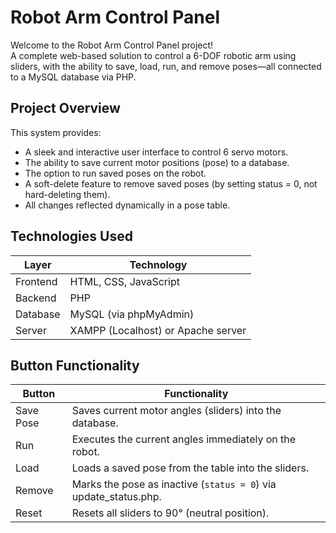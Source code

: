 # Robot Arm Control Panel

Welcome to the Robot Arm Control Panel project!  
A complete web-based solution to control a 6-DOF robotic arm using sliders, with the ability to save, load, run, and remove poses—all connected to a MySQL database via PHP.



##  Project Overview

This system provides:
- A sleek and interactive user interface to control 6 servo motors.
- The ability to save current motor positions (pose) to a database.
- The option to run saved poses on the robot.
- A soft-delete feature to remove saved poses (by setting status = 0, not hard-deleting them).
- All changes reflected dynamically in a pose table.



##  Technologies Used

| Layer       | Technology       |
|-------------|------------------|
| Frontend    | HTML, CSS, JavaScript |
| Backend     | PHP              |
| Database    | MySQL (via phpMyAdmin) |
| Server      | XAMPP (Localhost) or Apache server |



##  Button Functionality

| Button     | Functionality |
|------------|----------------|
| Save Pose | Saves current motor angles (sliders) into the database. |
| Run       | Executes the current angles immediately on the robot. |
| Load      | Loads a saved pose from the table into the sliders. |
| Remove    | Marks the pose as inactive (`status = 0`) via update_status.php. |
| Reset     | Resets all sliders to 90° (neutral position). |

